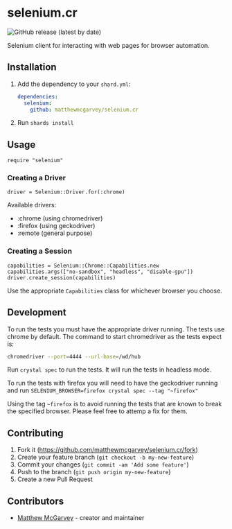 # selenium.cr

![GitHub release (latest by date)](https://img.shields.io/github/v/release/matthewmcgarvey/selenium.cr)

Selenium client for interacting with web pages for browser automation.

## Installation

1. Add the dependency to your `shard.yml`:

   ```yaml
   dependencies:
     selenium:
       github: matthewmcgarvey/selenium.cr
   ```

2. Run `shards install`

## Usage

```crystal
require "selenium"
```

### Creating a Driver

```crystal
driver = Selenium::Driver.for(:chrome)
```

Available drivers:

- :chrome (using chromedriver)
- :firefox (using geckodriver)
- :remote (general purpose)

### Creating a Session

```crystal
capabilities = Selenium::Chrome::Capabilities.new
capabilities.args(["no-sandbox", "headless", "disable-gpu"])
driver.create_session(capabilities)
```

Use the appropriate `Capabilities` class for whichever browser you choose.

## Development

To run the tests you must have the appropriate driver running.
The tests use chrome by default. The command to start chromedriver as the tests expect is:

```bash
chromedriver --port=4444 --url-base=/wd/hub
```

Run `crystal spec` to run the tests. It will run the tests in headless mode.

To run the tests with firefox you will need to have the geckodriver running and run `SELENIUM_BROWSER=firefox crystal spec --tag "~firefox"`

Using the tag `~firefox` is to avoid running the tests that are known to break the specified browser. Please feel free to attemp a fix for them.

## Contributing

1. Fork it (<https://github.com/matthewmcgarvey/selenium.cr/fork>)
2. Create your feature branch (`git checkout -b my-new-feature`)
3. Commit your changes (`git commit -am 'Add some feature'`)
4. Push to the branch (`git push origin my-new-feature`)
5. Create a new Pull Request

## Contributors

- [Matthew McGarvey](https://github.com/matthewmcgarvey) - creator and maintainer
